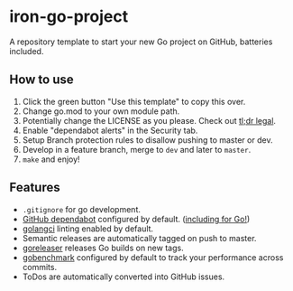 # iron-go-project
A repository template to start your new Go project on GitHub, batteries included.


## How to use
1. Click the green button "Use this template" to copy this over.
2. Change go.mod to your own module path.
3. Potentially change the LICENSE as you please. Check out [tl;dr legal](https://tldrlegal.com).
4. Enable "dependabot alerts" in the Security tab.
5. Setup Branch protection rules to disallow pushing to master or dev.
6. Develop in a feature branch, merge to `dev` and later to `master`.
7. `make` and enjoy!

## Features
- `.gitignore` for go development.
- [GitHub dependabot](https://github.com/features/security) configured by default. ([including for Go!](https://github.com/ironPeakServices/iron-go-project/tree/master/.github/go))
- [golangci](https://github.com/golangci/golangci-lint) linting enabled by default.
- Semantic releases are automatically tagged on push to master.
- [goreleaser](https://github.com/goreleaser/goreleaser/) releases Go builds on new tags.
- [gobenchmark](https://github.com/cornelk/go-benchmark) configured by default to track your performance across commits.
- ToDos are automatically converted into GitHub issues.
